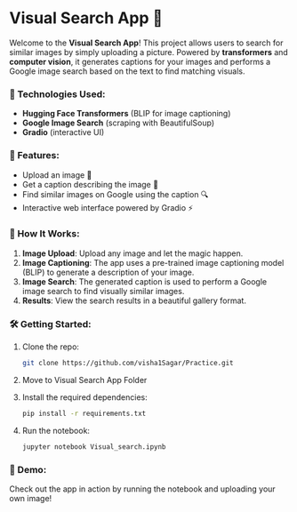 # Visual Search App 🚀

Welcome to the **Visual Search App**! This project allows users to search for similar images by simply uploading a picture. Powered by **transformers** and **computer vision**, it generates captions for your images and performs a Google image search based on the text to find matching visuals.

### 🔧 Technologies Used:
- **Hugging Face Transformers** (BLIP for image captioning)
- **Google Image Search** (scraping with BeautifulSoup)
- **Gradio** (interactive UI)

### 🎯 Features:
- Upload an image 📸
- Get a caption describing the image 📝
- Find similar images on Google using the caption 🔍
- Interactive web interface powered by Gradio ⚡

### 🚀 How It Works:
1. **Image Upload**: Upload any image and let the magic happen.
2. **Image Captioning**: The app uses a pre-trained image captioning model (BLIP) to generate a description of your image.
3. **Image Search**: The generated caption is used to perform a Google image search to find visually similar images.
4. **Results**: View the search results in a beautiful gallery format.

### 🛠️ Getting Started:
1. Clone the repo:
   ```bash
   git clone https://github.com/visha1Sagar/Practice.git
   ```
2. Move to Visual Search App Folder

3. Install the required dependencies:
   ```bash
   pip install -r requirements.txt
   ```
4. Run the notebook:
   ```bash
   jupyter notebook Visual_search.ipynb
   ```

### 📸 Demo:
Check out the app in action by running the notebook and uploading your own image!
